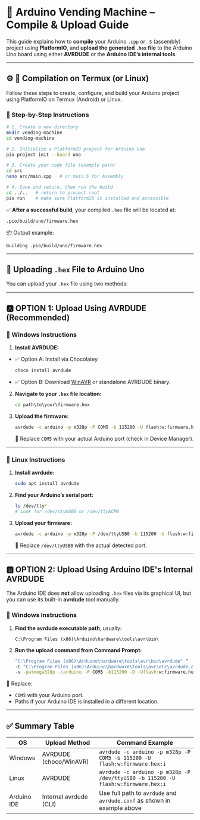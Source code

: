 # 🚀 Arduino Vending Machine – Compile & Upload Guide

This guide explains how to **compile** your Arduino `.cpp` or `.S` (assembly) project using **PlatformIO**, and **upload the generated `.hex` file** to the Arduino Uno board using either **AVRDUDE** or the **Arduino IDE’s internal tools**.

---

## ⚙️ 🧱 Compilation on Termux (or Linux)

Follow these steps to create, configure, and build your Arduino project using PlatformIO on Termux (Android) or Linux.

### 🔨 Step-by-Step Instructions

```bash
# 1. Create a new directory
mkdir vending-machine
cd vending-machine

# 2. Initialize a PlatformIO project for Arduino Uno
pio project init --board uno

# 3. Create your code file (example path)
cd src
nano arc/main.cpp   # or main.S for Assembly

# 4. Save and return, then run the build
cd ../..   # return to project root
pio run    # make sure PlatformIO is installed and accessible
```

✅ **After a successful build**, your compiled `.hex` file will be located at:

```
.pio/build/uno/firmware.hex
```

📦 Output example:

```
Building .pio/build/uno/firmware.hex
```

---

## 🔄 Uploading `.hex` File to Arduino Uno

You can upload your `.hex` file using two methods:

---

## 🅰️ OPTION 1: Upload Using AVRDUDE (Recommended)

### 📌 Windows Instructions

1. **Install AVRDUDE:**

* ✅ Option A: Install via Chocolatey

  ```powershell
  choco install avrdude
  ```

* ✅ Option B: Download [WinAVR](https://sourceforge.net/projects/winavr/) or standalone AVRDUDE binary.

2. **Navigate to your `.hex` file location:**

   ```cmd
   cd path\to\your\firmware.hex
   ```

3. **Upload the firmware:**

   ```cmd
   avrdude -c arduino -p m328p -P COM5 -b 115200 -U flash:w:firmware.hex:i
   ```

   🔁 Replace `COM5` with your actual Arduino port (check in Device Manager).

---

### 📌 Linux Instructions

1. **Install avrdude:**

   ```bash
   sudo apt install avrdude
   ```

2. **Find your Arduino’s serial port:**

   ```bash
   ls /dev/tty*
   # Look for /dev/ttyUSB0 or /dev/ttyACM0
   ```

3. **Upload your firmware:**

   ```bash
   avrdude -c arduino -p m328p -P /dev/ttyUSB0 -b 115200 -U flash:w:firmware.hex:i
   ```

   🔁 Replace `/dev/ttyUSB0` with the actual detected port.

---

## 🅱️ OPTION 2: Upload Using Arduino IDE's Internal AVRDUDE

The Arduino IDE does **not** allow uploading `.hex` files via its graphical UI, but you can use its built-in **avrdude** tool manually.

### 📌 Windows Instructions

1. **Find the avrdude executable path**, usually:

   ```
   C:\Program Files (x86)\Arduino\hardware\tools\avr\bin\
   ```

2. **Run the upload command from Command Prompt:**

   ```cmd
   "C:\Program Files (x86)\Arduino\hardware\tools\avr\bin\avrdude" ^
   -C "C:\Program Files (x86)\Arduino\hardware\tools\avr\etc\avrdude.conf" ^
   -v -patmega328p -carduino -P COM5 -b115200 -D -Uflash:w:firmware.hex:i
   ```

🔁 Replace:

* `COM5` with your Arduino port.
* Paths if your Arduino IDE is installed in a different location.

---

## ✅ Summary Table

| OS          | Upload Method          | Command Example                                                                   |
| ----------- | ---------------------- | --------------------------------------------------------------------------------- |
| Windows     | AVRDUDE (choco/WinAVR) | `avrdude -c arduino -p m328p -P COM5 -b 115200 -U flash:w:firmware.hex:i`         |
| Linux       | AVRDUDE                | `avrdude -c arduino -p m328p -P /dev/ttyUSB0 -b 115200 -U flash:w:firmware.hex:i` |
| Arduino IDE | Internal avrdude (CLI) | Use full path to `avrdude` and `avrdude.conf` as shown in example above           |
